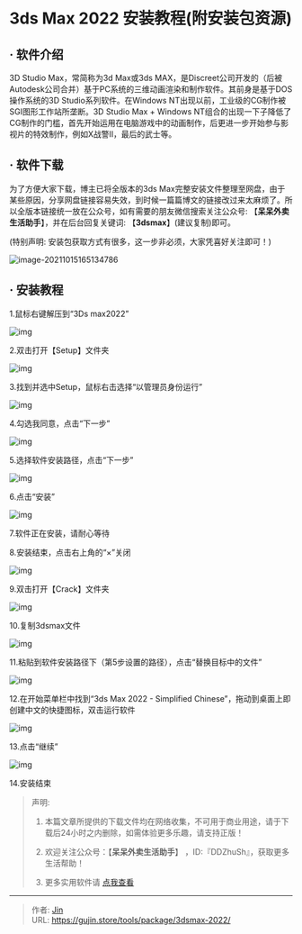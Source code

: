 # 3ds Max 2022 安装教程(附安装包资源)


## · 软件介绍
3D Studio Max，常简称为3d Max或3ds MAX，是Discreet公司开发的（后被Autodesk公司合并）基于PC系统的三维动画渲染和制作软件。其前身是基于DOS操作系统的3D Studio系列软件。在Windows NT出现以前，工业级的CG制作被SGI图形工作站所垄断。3D Studio Max + Windows NT组合的出现一下子降低了CG制作的门槛，首先开始运用在电脑游戏中的动画制作，后更进一步开始参与影视片的特效制作，例如X战警II，最后的武士等。


## · 软件下载
为了方便大家下载，博主已将全版本的3ds Max完整安装文件整理至网盘，由于某些原因，分享网盘链接容易失效，到时候一篇篇博文的链接改过来太麻烦了。所以全版本链接统一放在公众号，如有需要的朋友微信搜索关注公众号: 【**呆呆外卖生活助手**】，并在后台回复关键词: 【**3dsmax**】(建议复制)即可。

(特别声明: 安装包获取方式有很多，这一步非必须，大家凭喜好关注即可！)

![image-20211015165134786](https://img.gujin.store/img/image-20211015165134786.png)

## · 安装教程

1.鼠标右键解压到“3Ds max2022”

![img](https://img.gujin.store/img/v2-c560421974c1c78eb458765d6f6c27ef_720w.png)

2.双击打开【Setup】文件夹

![img](https://img.gujin.store/img/v2-4ce10f06c0d44575bf0ea6ed3db9b0a2_720w.png)

3.找到并选中Setup，鼠标右击选择“以管理员身份运行”

![img](https://img.gujin.store/img/v2-c6d2ab9d29989b065401aea8d27654eb_720w.png)

4.勾选我同意，点击“下一步”

![img](https://img.gujin.store/img/v2-352bc7b25663fb4724add9ca0a5bb9c1_720w.png)

5.选择软件安装路径，点击“下一步”

![img](https://img.gujin.store/img/v2-b09fa18c66cc769fd360a622d1c44023_720w.png)

6.点击“安装”

![img](https://img.gujin.store/img/v2-f8ebe28bfdb2d8cc5bd57b8d3f159b5b_720w.png)

7.软件正在安装，请耐心等待

8.安装结束，点击右上角的“×”关闭

![img](https://img.gujin.store/img/v2-ede0b5879f1b8fbdf56eeac09258a631_720w.png)

9.双击打开【Crack】文件夹

![img](https://img.gujin.store/img/v2-646927e2e4588886f2a568cf89723044_720w.png)

10.复制3dsmax文件

![img](https://img.gujin.store/img/v2-0b02d8462aef6da3490ee5035309e090_720w.png)

11.粘贴到软件安装路径下（第5步设置的路径），点击“替换目标中的文件”

![img](https://img.gujin.store/img/v2-53d54c74afea5d6e24ef68b7257c2002_720w.png)

12.在开始菜单栏中找到“3ds Max 2022 - Simplified Chinese”，拖动到桌面上即创建中文的快捷图标，双击运行软件

![img](https://img.gujin.store/img/v2-a2da143f7586f7f09bff3f4d4f5e8473_720w.png)

13.点击“继续”

![img](https://img.gujin.store/img/v2-d14338d43fb9baf1f6b6b097fd3e72f1_720w.png)

14.安装结束




> 声明: 
>
> 1. 本篇文章所提供的下载文件均在网络收集，不可用于商业用途，请于下载后24小时之内删除，如需体验更多乐趣，请支持正版！
>
> 2. 欢迎关注公众号：【**呆呆外卖生活助手**】 ，ID:『DDZhuSh』，获取更多生活帮助！
>
> 3. 更多实用软件请  [点我查看](/tools)

---

> 作者: [Jin](https://img.gujin.store/img/favicon.ico)  
> URL: https://gujin.store/tools/package/3dsmax-2022/  


